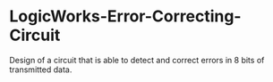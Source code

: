 # LogicWorks-Error-Correcting-Circuit
Design of a circuit that is able to detect and correct errors in 8 bits of transmitted data.
